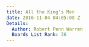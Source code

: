 ```yaml
---
title: All the King's Men
date: 2016-11-04 04:05:00 Z
Details:
  Author: Robert Penn Warren
  Boards List Rank: 36
---
```


